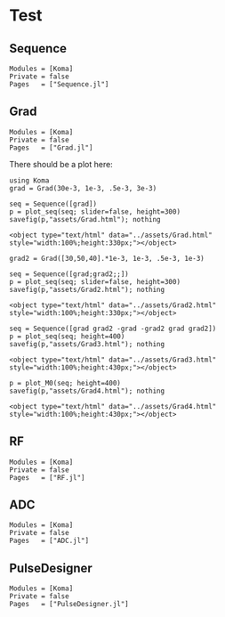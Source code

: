 # Test
## Sequence
```@autodocs
Modules = [Koma]
Private = false
Pages   = ["Sequence.jl"]
```
## Grad
```@autodocs
Modules = [Koma]
Private = false
Pages   = ["Grad.jl"]
```
There should be a plot here:
```@example 1
using Koma
grad = Grad(30e-3, 1e-3, .5e-3, 3e-3)
```
```@example 1
seq = Sequence([grad])
p = plot_seq(seq; slider=false, height=300) 
savefig(p,"assets/Grad.html"); nothing
```

```@raw html
<object type="text/html" data="../assets/Grad.html" style="width:100%;height:330px;"></object>
```

```@example 1
grad2 = Grad([30,50,40].*1e-3, 1e-3, .5e-3, 1e-3)
```

```@example 1
seq = Sequence([grad;grad2;;])
p = plot_seq(seq; slider=false, height=300) 
savefig(p,"assets/Grad2.html"); nothing
```

```@raw html
<object type="text/html" data="../assets/Grad2.html" style="width:100%;height:330px;"></object>
```

```@example 1
seq = Sequence([grad grad2 -grad -grad2 grad grad2])
p = plot_seq(seq; height=400) 
savefig(p,"assets/Grad3.html"); nothing
```

```@raw html
<object type="text/html" data="../assets/Grad3.html" style="width:100%;height:430px;"></object>
```

```@example 1
p = plot_M0(seq; height=400) 
savefig(p,"assets/Grad4.html"); nothing
```

```@raw html
<object type="text/html" data="../assets/Grad4.html" style="width:100%;height:430px;"></object>
```
## RF
```@autodocs
Modules = [Koma]
Private = false
Pages   = ["RF.jl"]
```
## ADC
```@autodocs
Modules = [Koma]
Private = false
Pages   = ["ADC.jl"]
```
## PulseDesigner
```@autodocs
Modules = [Koma]
Private = false
Pages   = ["PulseDesigner.jl"]
```